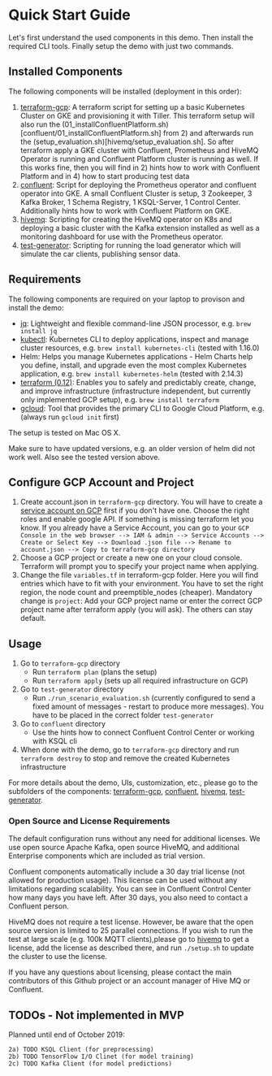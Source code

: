 # Quick Start Guide

Let's first understand the used components in this demo. Then install the required CLI tools. Finally setup the demo with just two commands.

## Installed Components

The following components will be installed (deployment in this order):

1) [terraform-gcp](terraform-gcp): A terraform script for setting up a basic Kubernetes Cluster on GKE and provisioning it with Tiller. This terraform setup will also run the (01_installConfluentPlatform.sh)[confluent/01_installConfluentPlatform.sh] from 2) and afterwards run the (setup_evaluation.sh)[hivemq/setup_evaluation.sh]. So after terraform apply a GKE cluster with Confluent, Prometheus and HiveMQ Operator is running and Confluent Platform cluster is running as well. If this works fine, then you will find in 2) hints how to work with Confluent Platform and in 4) how to start producing test data
2) [confluent](confluent): Script for deploying the Prometheus operator and confluent operator into GKE. A small Confluent Cluster is setup, 3 Zookeeper, 3 Kafka Broker, 1 Schema Registry, 1 KSQL-Server, 1 Control Center. Additionally hints how to work with Confluent Platform on GKE.
3) [hivemq](hivemq): Scripting for creating the HiveMQ operator on K8s and deploying a basic cluster with the Kafka extension installed as well as a monitoring dashboard for use with the Prometheus operator.
4) [test-generator](test-generator): Scripting for running the load generator which will simulate the car clients, publishing sensor data.

## Requirements

The following components are required on your laptop to provison and install the demo:

* [jq](https://stedolan.github.io/jq/): Lightweight and flexible command-line JSON processor,  e.g. `brew install jq`
* [kubectl](https://kubernetes.io/docs/tasks/tools/install-kubectl/): Kubernetes CLI to deploy applications, inspect and manage cluster resources,  e.g. `brew install kubernetes-cli` (tested with 1.16.0)
* Helm: Helps you manage Kubernetes applications - Helm Charts help you define, install, and upgrade even the most complex Kubernetes application, e.g. `brew install kubernetes-helm` (tested with 2.14.3)
* [terraform (0.12)](https://www.terraform.io/downloads.html): Enables you to safely and predictably create, change, and improve infrastructure (infrastructure independent, but currently only implemented GCP setup), e.g. `brew install terraform`
* [gcloud](https://cloud.google.com/sdk/docs/quickstart-macos): Tool that provides the primary CLI to Google Cloud Platform, e.g.  (always run `gcloud init` first)

The setup is tested on Mac OS X.

Make sure to have updated versions, e.g. an older version of helm did not work well. Also see the tested version above.

## Configure GCP Account and Project

1) Create account.json in `terraform-gcp` directory. You will have to create a [service account on GCP](https://cloud.google.com/iam/docs/creating-managing-service-account-keys) first if you don't have one. Choose the right roles and enable google API. If something is missing terraform let you know. If you already have a Service Account, you can go to your `GCP Console in the web browser --> IAM & admin --> Service Accounts --> Create or Select Key --> Download .json file --> Rename to account.json --> Copy to terraform-gcp directory`
2) Choose a GCP project or create a new one on your cloud console. Terraform will prompt you to specify your project name when applying.
3) Change the file `variables.tf` in terraform-gcp folder. Here you will find entries which have to fit with your environment. You have to set the right region, the node count and preemptible_nodes (cheaper). Mandatory change is `project`: Add your GCP project name or enter the correct GCP project name after terraform apply (you will ask). The others can stay default.

## Usage

1. Go to `terraform-gcp` directory
    * Run `terraform plan` (plans the setup)
    * Run `terraform apply` (sets up all required infrastructure on GCP)
2. Go to `test-generator` directory
    * Run `./run_scenario_evaluation.sh` (currently configured to send a fixed amount of messages - restart to produce more messages). You have to be placed in the correct folder `test-generator`
3. Go to `confluent` directory
    * Use the hints how to connect Confluent Control Center or working with KSQL cli
4. When done with the demo, go to `terraform-gcp` directory and run `terraform destroy` to stop and remove the created Kubernetes infrastructure

For more details about the demo, UIs, customization, etc., please go to the subfolders of the components: [terraform-gcp](terraform-gcp), [confluent](confluent), [hivemq](hivemq), [test-generator](test-generator).

### Open Source and License Requirements

The default configuration runs without any need for additional licenses. We use open source Apache Kafka, open source HiveMQ, and additional Enterprise components which are included as trial version.

Confluent components automatically include a 30 day trial license (not allowed for production usage). This license can be used without any limitations regarding scalability. You can see in Confluent Control Center how many days you have left. After 30 days, you also need to contact a Confluent person.

HiveMQ does not require a test license. However, be aware that the open source version is limited to 25 parallel connections. If you wish to run the test at large scale (e.g. 100k MQTT clients),please go to [hivemq](hivemq) to get a license, add the license as described there, and run `./setup.sh` to update the cluster to use the license.

If you have any questions about licensing, please contact the main contributors of this Github project or an account manager of Hive MQ or Confluent.

## TODOs - Not implemented in MVP

Planned until end of October 2019:

    2a) TODO KSQL Client (for preprocessing)
    2b) TODO TensorFlow I/O Clinet (for model training)
    2c) TODO Kafka Client (for model predictions)
